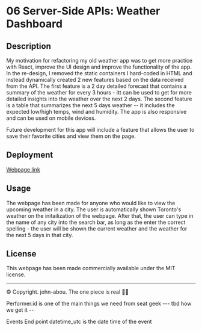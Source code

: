 # 06 Server-Side APIs: Weather Dashboard

## Description
My motivation for refactoring my old weather app was to get more practice with React, improve the UI design and improve the functionality of the app. In the re-design, I removed the static containers I hard-coded in HTML and instead dynamically created 2 new features based on the data received from the API. The first feature is a 2 day detailed forecast that contains a summary of the weather for every 3 hours - itt can be used to get for more detailed insights into the weather over the next 2 days. The second feature is a table that summarizes the next 5 days weather -- it includes the expected low/high temps, wind and humidity. The app is also responsive and can be used on mobile devices.

Future development for this app will include a feature that allows the user to save their favorite cities and view them on the page.


## Deployment
<a href="https://john-abou.github.io/weather-app/">Webpage link</a>

## Usage
The webpage has been made for anyone who would like to view the upcoming weather in a city. The user is automatically shown Toronto's weather on the initailization of the webpage. After that, the user can type in the name of any city into the search bar, as long as the enter the correct spelling - the user will be shown the current weather and the weather for the next 5 days in that city. 

## License
This webpage has been made commercially available under the MIT license.


- - -
© Copyright. john-abou. The one piece is real 🏴‍☠



Performer.id is one of the main things we need from seat geek --- tbd how we get it -- 

Events End point
datetime_utc is the date time of the event

